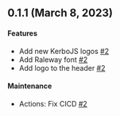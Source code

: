 ## 0.1.1 (March 8, 2023)

#### Features

- Add new KerboJS logos [#2](https://github.com/kerbojs/kerbojs.github.io/pull/2)
- Add Raleway font [#2](https://github.com/kerbojs/kerbojs.github.io/pull/2)
- Add logo to the header [#2](https://github.com/kerbojs/kerbojs.github.io/pull/2)

#### Maintenance

- Actions: Fix CICD [#2](https://github.com/kerbojs/kerbojs.github.io/pull/2)
